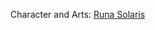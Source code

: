 Character and Arts: <a href="https://vk.com/runa_solaris" target="_blank" rel="noopener noreferrer">Runa Solaris</a>